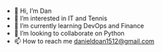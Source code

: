 - 👋 Hi, I’m Dan
- 👀 I’m interested in IT and Tennis
- 🌱 I’m currently learning DevOps and Finance
- 💞️ I’m looking to collaborate on Python
- 📫 How to reach me danieldoan1512@gmail.com

<!---
dd1512/dd1512 is a ✨ special ✨ repository because its `README.md` (this file) appears on your GitHub profile.
You can click the Preview link to take a look at your changes.
--->
